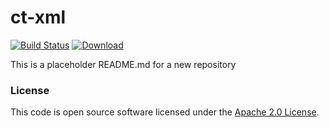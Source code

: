 
# ct-xml

[![Build Status](https://travis-ci.org/hmrc/ct-xml.svg?branch=master)](https://travis-ci.org/hmrc/ct-xml) [ ![Download](https://api.bintray.com/packages/hmrc/releases/ct-xml/images/download.svg) ](https://bintray.com/hmrc/releases/ct-xml/_latestVersion)

This is a placeholder README.md for a new repository

### License

This code is open source software licensed under the [Apache 2.0 License]("http://www.apache.org/licenses/LICENSE-2.0.html").
    